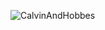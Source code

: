 <!--<h2> <img src = "https://raw.githubusercontent.com/rahulbanerjee26/githubProfileReadmeGenerator/main/gifs/needABreak.gif" width = 50px height= 50px> Tech Stack: </h2>-->

<!-- ![Java](https://img.shields.io/badge/java-%23ED8B00.svg?style=flat-square&logo=java&logoColor=white) ![Python](https://img.shields.io/badge/python-3670A0?style=flat-square&logo=python&logoColor=ffdd54) ![LaTeX](https://img.shields.io/badge/latex-%23008080.svg?style=flat-square&logo=latex&logoColor=white) -->

<!-- ![:RodrigoDecuir](https://count.getloli.com/get/@:RodrigoDecuir) -->

<!--<a href=#><img src="contributionSnake.svg"></a>-->

<!-- Proudly created with GPRM ( https://gprm.itsvg.in )-->

<!--
[![Typing SVG](https://readme-typing-svg.herokuapp.com?color=FAFAFA&center=true&width=550&lines=)](https://git.io/typing-svg)
[![Typing SVG](https://readme-typing-svg.herokuapp.com?color=FAFAFA&center=true&width=550&lines=)](https://git.io/typing-svg)
-->

<!--! [CalvinAndHobbes](https://i.pinimg.com/originals/76/58/7a/76587a4dd7e8d3c481b12519b15558db.png) -->
<!--! [CalvinAndHobbes](https://i.blogs.es/b24ccf/12/1366_2000.jpg) -->

![CalvinAndHobbes](https://i.blogs.es/b4c1fd/27/1366_2000.jpg)

